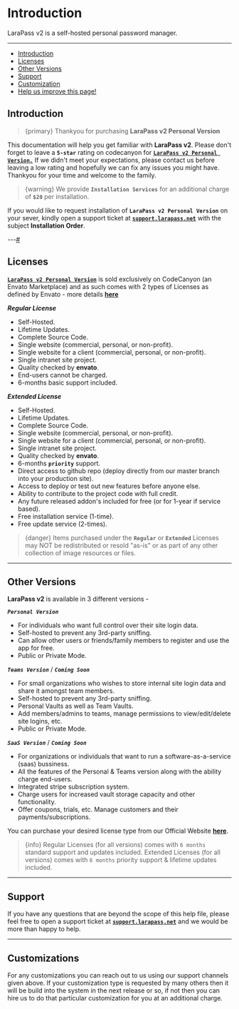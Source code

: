 # Introduction

LaraPass v2 is a self-hosted personal password manager.

---

- [Introduction](#introduction)
- [Licenses](#licenses)
- [Other Versions](#other-versions)
- [Support](#support)
- [Customization](#customization)
- [<a href="https://github.com/larapass/docs/edit/master/resources/docs/personal/introduction.md" target="_blank"><i class="fa fa-edit"></i> Help us improve this page!</a>](#)

<a name="introduction"></a>
## Introduction

> {primary} Thankyou for purchasing **LaraPass v2 Personal Version**

This documentation will help you get familiar with **LaraPass v2**. Please don't forget to leave a **`5-star`** rating on codecanyon for <a href="https://purchase.larapass.net/personal" target="_blank">**`LaraPass v2 Personal Version.`**</a> If we didn't meet your expectations, please contact us before leaving a low rating and hopefully we can fix any issues you might have. Thankyou for your time and welcome to the family.

> {warning} We provide **`Installation Services`** for an additional charge of **`$20`** per installation. 

If you would like to request installation of **`LaraPass v2 Personal Version`** on your sever, kindly open a support ticket at <a href="https://support.larapass.net" target="_blank">**`support.larapass.net`**</a> with the subject **Installation Order**.

---<a href="#" target="_blank">#</a>

<a name="licenses"></a>
## Licenses

<a href="https://purchase.larapass.net/personal" target="_blank">**`LaraPass v2 Personal Version`**</a> is sold exclusively on CodeCanyon (an Envato Marketplace) and as such comes with 2 types of Licenses as defined by Envato - more details [**here**](https://codecanyon.net/licenses/standard)

***Regular License***
+ Self-Hosted.
+ Lifetime Updates.
+ Complete Source Code.
+ Single website (commercial, personal, or non-profit).
+ Single website for a client (commercial, personal, or non-profit).
+ Single intranet site project.
+ Quality checked by **envato**.
+ End-users cannot be charged.
+ 6-months basic support included.

***Extended License***
+ Self-Hosted.
+ Lifetime Updates.
+ Complete Source Code.
+ Single website (commercial, personal, or non-profit).
+ Single website for a client (commercial, personal, or non-profit).
+ Single intranet site project.
+ Quality checked by **envato**.
+ 6-months **`priority`** support.
+ Direct access to github repo (deploy directly from our master branch into your production site).
+ Access to deploy or test out new features before anyone else.
+ Ability to contribute to the project code with full credit.
+ Any future released addon's included for free (or for 1-year if service based).
+ Free installation service (1-time).
+ Free update service (2-times).

> {danger} Items purchased under the **`Regular`** or **`Extended`** Licenses may NOT be redistributed or resold "as-is" or as part of any other collection of image resources or files.

---

<a name="other-versions"></a>
## Other Versions

**LaraPass v2** is available in 3 different versions -  

***`Personal Version`***
+ For individuals who want full control over their site login data.
+ Self-hosted to prevent any 3rd-party sniffing.
+ Can allow other users or friends/family members to register and use the app for free.
+ Public or Private Mode.

***`Teams Version`*** / ***`Coming Soon`***
+ For small organizations who wishes to store internal site login data and share it amongst team members.
+ Self-hosted to prevent any 3rd-party sniffing.
+ Personal Vaults as well as Team Vaults. 
+ Add members/admins to teams, manage permissions to view/edit/delete site logins, etc.
+ Public or Private Mode.

***`SaaS Version`*** / ***`Coming Soon`***
+ For organizations or individuals that want to run a software-as-a-service (saas) bussiness.
+ All the features of the Personal & Teams version along with the ability charge end-users.
+ Integrated stripe subscription system.
+ Charge users for increased vault storage capacity and other functionality.
+ Offer coupons, trials, etc. Manage customers and their payments/subscriptions.

You can purchase your desired license type from our Official Website [**here**](https://larapass.net).

> {info} Regular Licenses (for all versions) comes with ``6 months`` standard support and updates included. Extended Licenses  (for all versions) comes with ``6 months`` priority support & lifetime updates included. 

---

<a name="support"></a>
## Support

 If you have any questions that are beyond the scope of this help file, please feel free to open a support ticket at <a href="https://support.larapass.net" target="_blank">**`support.larapass.net`**</a> and we would be more than happy to help.

 ---

<a name="customization"></a>
## Customizations

 For any customizations you can reach out to us using our support channels given above. If your customization type is requested by many others then it will be build into the system in the next release or so, if not then you can hire us to do that particular customization for you at an additional charge.
